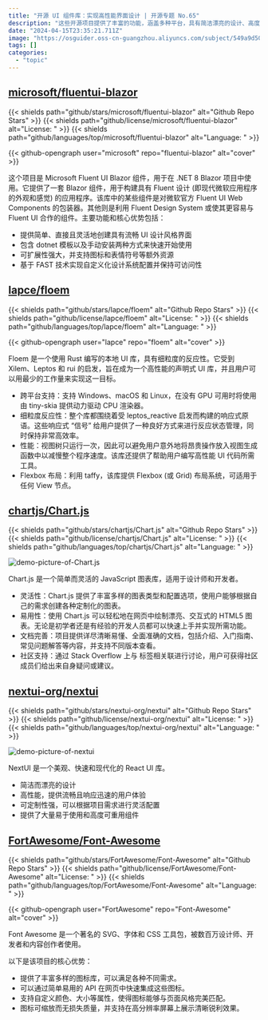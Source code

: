 ```yaml
---
title: "开源 UI 组件库：实现高性能界面设计 | 开源专题 No.65"
description: "这些开源项目提供了丰富的功能，涵盖多种平台，具有简洁漂亮的设计、高度可定制性和高性能等优势，能满足不同用户的需求，让你的项目更具魅力。"
date: "2024-04-15T23:35:21.711Z"
image: "https://osguider.oss-cn-guangzhou.aliyuncs.com/subject/549a9d50fc7b65c042f93de965b0a012.png"
tags: []
categories:
  - "topic"
---
```


## [microsoft/fluentui-blazor](https://github.com/microsoft/fluentui-blazor)

{{< shields path="github/stars/microsoft/fluentui-blazor" alt="Github Repo Stars" >}} {{< shields path="github/license/microsoft/fluentui-blazor" alt="License: " >}} {{< shields path="github/languages/top/microsoft/fluentui-blazor" alt="Language: " >}}

{{< github-opengraph user="microsoft" repo="fluentui-blazor" alt="cover" >}}

这个项目是 Microsoft Fluent UI Blazor 组件，用于在 .NET 8 Blazor 项目中使用。它提供了一套 Blazor 组件，用于构建具有 Fluent 设计 (即现代微软应用程序的外观和感觉) 的应用程序。该库中的某些组件是对微软官方 Fluent UI Web Components 的包装器。其他则是利用 Fluent Design System 或使其更容易与 Fluent UI 合作的组件。主要功能和核心优势包括：

- 提供简单、直接且灵活地创建具有流畅 UI 设计风格界面
- 包含 dotnet 模板以及手动安装两种方式来快速开始使用
- 可扩展性强大，并支持图标和表情符号等额外资源
- 基于 FAST 技术实现自定义化设计系统配置并保持可访问性
  
## [lapce/floem](https://github.com/lapce/floem)

{{< shields path="github/stars/lapce/floem" alt="Github Repo Stars" >}} {{< shields path="github/license/lapce/floem" alt="License: " >}} {{< shields path="github/languages/top/lapce/floem" alt="Language: " >}}

{{< github-opengraph user="lapce" repo="floem" alt="cover" >}}

Floem 是一个使用 Rust 编写的本地 UI 库，具有细粒度的反应性。它受到 Xilem、Leptos 和 rui 的启发，旨在成为一个高性能的声明式 UI 库，并且用户可以用最少的工作量来实现这一目标。

- 跨平台支持：支持 Windows、macOS 和 Linux，在没有 GPU 可用时将使用由 tiny-skia 提供动力驱动 CPU 渲染器。
- 细粒度反应性：整个库都围绕着受 leptos_reactive 启发而构建的响应式原语。这些响应式 “信号” 给用户提供了一种良好方式来进行反应状态管理，同时保持非常高效率。
- 性能：视图树只运行一次，因此可以避免用户意外地将昂贵操作放入视图生成函数中以减慢整个程序速度。该库还提供了帮助用户编写高性能 UI 代码所需工具。
- Flexbox 布局：利用 taffy，该库提供 Flexbox (或 Grid) 布局系统，可适用于任何 View 节点。
  
## [chartjs/Chart.js](https://github.com/chartjs/Chart.js)

{{< shields path="github/stars/chartjs/Chart.js" alt="Github Repo Stars" >}} {{< shields path="github/license/chartjs/Chart.js" alt="License: " >}} {{< shields path="github/languages/top/chartjs/Chart.js" alt="Language: " >}}

![demo-picture-of-Chart.js](https://picgo-daily.oss-cn-guangzhou.aliyuncs.com/picgo-daily/2023/943ae7e68ddd1ab40aec5fa3b8659bf1.png)

Chart.js 是一个简单而灵活的 JavaScript 图表库，适用于设计师和开发者。

- 灵活性：Chart.js 提供了丰富多样的图表类型和配置选项，使用户能够根据自己的需求创建各种定制化的图表。
- 易用性：使用 Chart.js 可以轻松地在网页中绘制漂亮、交互式的 HTML5 图表。无论是初学者还是有经验的开发人员都可以快速上手并实现所需功能。
- 文档完善：项目提供详尽清晰易懂、全面准确的文档，包括介绍、入门指南、常见问题解答等内容，并支持不同版本查看。
- 社区支持：通过 Stack Overflow 上与  标签相关联进行讨论，用户可获得社区成员们给出来自身疑问或建议。
  
## [nextui-org/nextui](https://github.com/nextui-org/nextui)

{{< shields path="github/stars/nextui-org/nextui" alt="Github Repo Stars" >}} {{< shields path="github/license/nextui-org/nextui" alt="License: " >}} {{< shields path="github/languages/top/nextui-org/nextui" alt="Language: " >}}

![demo-picture-of-nextui](https://picgo-daily.oss-cn-guangzhou.aliyuncs.com/picgo-daily/2023/5417682958bd661eb416e9ce99648754.png)

NextUI 是一个美观、快速和现代化的 React UI 库。

- 简洁而漂亮的设计
- 高性能，提供流畅且响应迅速的用户体验
- 可定制性强，可以根据项目需求进行灵活配置
- 提供了大量易于使用和高度可重用组件
  
## [FortAwesome/Font-Awesome](https://github.com/FortAwesome/Font-Awesome)

{{< shields path="github/stars/FortAwesome/Font-Awesome" alt="Github Repo Stars" >}} {{< shields path="github/license/FortAwesome/Font-Awesome" alt="License: " >}} {{< shields path="github/languages/top/FortAwesome/Font-Awesome" alt="Language: " >}}

{{< github-opengraph user="FortAwesome" repo="Font-Awesome" alt="cover" >}}

Font Awesome 是一个著名的 SVG、字体和 CSS 工具包，被数百万设计师、开发者和内容创作者使用。

以下是该项目的核心优势：

- 提供了丰富多样的图标库，可以满足各种不同需求。
- 可以通过简单易用的 API 在网页中快速集成这些图标。
- 支持自定义颜色、大小等属性，使得图标能够与页面风格完美匹配。
- 图标可缩放而无损失质量，并支持在高分辨率屏幕上展示清晰锐利效果。
  
